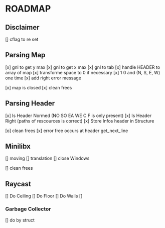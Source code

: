 # ROADMAP

## Disclaimer
[] cflag to re set

## Parsing Map
[x] gnl to get y max
[x] gnl to get x max
[x] gnl to tab
[x] handle HEADER to array of map
[x] transforme space to 0 if necessary
[x] 1 0 and (N, S, E, W) one time
[x] add right error message

[x] map is closed
[x] clean frees

## Parsing Header
[x] Is Header Normed (NO SO EA WE C F is only present)
[x] Is Header Right (paths of rescources is correct)
[x] Store Infos header in Structure

[o] clean frees
	[x] error free occurs at header get_next_line

## Minilibx
[] moving
[] translation
[] close Windows

[] clean frees

## Raycast
[] Do Ceiling
[] Do Floor
[] Do Walls
[]



### Garbage Collector
[] do by struct




